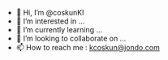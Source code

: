 - 👋 Hi, I’m @coskunKl
- 👀 I’m interested in ...
- 🌱 I’m currently learning ...
- 💞️ I’m looking to collaborate on ...
- 📫 How to reach me : kcoskun@jondo.com

<!---
coskunKl/coskunKl is a ✨ special ✨ repository because its `README.md` (this file) appears on your GitHub profile.
You can click the Preview link to take a look at your changes.
--->
